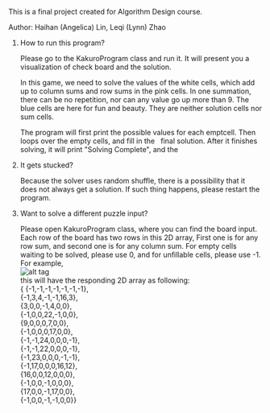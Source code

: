 This is a final project created for Algorithm Design course.

Author: Haihan (Angelica) Lin, Leqi (Lynn) Zhao

1. How to run this program?

   Please go to the KakuroProgram class and run it. It will present you a visualization of check board and the solution.


   In this game, we need to solve the values of the white cells, which add up to column sums and row sums in the pink cells. In one summation, there can be no repetition, nor can any value go up more than 9.
   The blue cells are here for fun and beauty. They are neither solution cells nor sum cells. 

   The program will first print the possible values for each emptcell. Then loops over the empty cells, and fill in the
   final solution. After it finishes solving, it will print "Solving Complete", and the 
   
   
2. It gets stucked?
   
   Because the solver uses random shuffle, there is a possibility that it does not always get a solution. If such     thing happens, please restart the program. 

3. Want to solve a different puzzle input?
   
   Please open KakuroProgram class, where you can find the board input. Each row of the board has two rows in this 2D array, First one is for any row sum, and second one is for any column sum. For empty cells waiting to be solved, please use 0, and for unfillable cells, please use -1. For example,   
   ![alt tag](http://www.anypuzzle.com/puzzles/logic/Kakuro/Easy%20Kakuro.png)    
   this will have the responding 2D array as following:   
               { {-1,-1,-1,-1,-1,-1,-1},  
                {-1,3,4,-1,-1,16,3},  
                {3,0,0,-1,4,0,0},  
                {-1,0,0,22,-1,0,0},  
                {9,0,0,0,7,0,0},  
                {-1,0,0,0,17,0,0},  
                {-1,-1,24,0,0,0,-1},  
                {-1,-1,22,0,0,0,-1},  
                {-1,23,0,0,0,-1,-1},  
                {-1,17,0,0,0,16,12},  
                {16,0,0,12,0,0,0},  
                {-1,0,0,-1,0,0,0},  
                {17,0,0,-1,17,0,0},  
                {-1,0,0,-1,-1,0,0}}  
